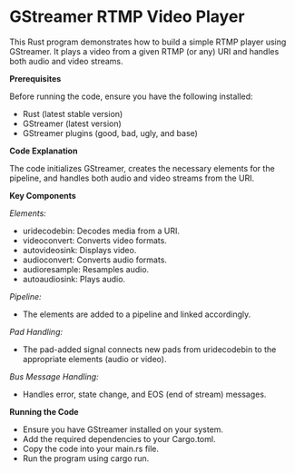 # GStreamer RTMP Video Player

This Rust program demonstrates how to build a simple RTMP player using GStreamer. It plays a video from a given RTMP (or any) URI and handles both audio and video streams.

**Prerequisites**

Before running the code, ensure you have the following installed:

 - Rust (latest stable version)
 - GStreamer (latest version)
 - GStreamer plugins (good, bad, ugly, and base)

**Code Explanation**

The code initializes GStreamer, creates the necessary elements for the pipeline, and handles both audio and video streams from the URI.

**Key Components**

*Elements:*
 - uridecodebin: Decodes media from a URI.
 - videoconvert: Converts video formats.
 - autovideosink: Displays video.
 - audioconvert: Converts audio formats.
 - audioresample: Resamples audio.
 - autoaudiosink: Plays audio.
   
*Pipeline:*
 - The elements are added to a pipeline and linked accordingly.
   
*Pad Handling:*
 - The pad-added signal connects new pads from uridecodebin to the appropriate elements (audio or video).
   
*Bus Message Handling:*
 - Handles error, state change, and EOS (end of stream) messages.

**Running the Code**
 - Ensure you have GStreamer installed on your system.
 - Add the required dependencies to your Cargo.toml.
 - Copy the code into your main.rs file.
 - Run the program using cargo run.
